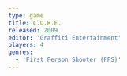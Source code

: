 ```yaml
---
type: game
title: C.O.R.E.
released: 2009
editor: 'Graffiti Entertainment'
players: 4
genres:
  - 'First Person Shooter (FPS)'
---
```

